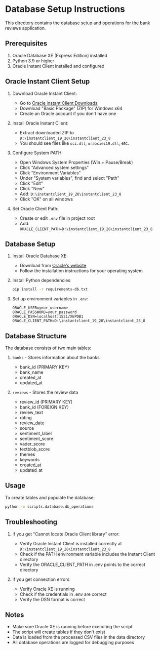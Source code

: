 # Database Setup Instructions

This directory contains the database setup and operations for the bank reviews application.

## Prerequisites

1. Oracle Database XE (Express Edition) installed
2. Python 3.9 or higher
3. Oracle Instant Client installed and configured

## Oracle Instant Client Setup

1. Download Oracle Instant Client:
   - Go to [Oracle Instant Client Downloads](https://www.oracle.com/database/technologies/instant-client/winx64-64-downloads.html)
   - Download "Basic Package" (ZIP) for Windows x64
   - Create an Oracle account if you don't have one

2. Install Oracle Instant Client:
   - Extract downloaded ZIP to `D:\instantclient_19_20\instantclient_23_8`
   - You should see files like `oci.dll`, `oraociei19.dll`, etc.

3. Configure System PATH:
   - Open Windows System Properties (Win + Pause/Break)
   - Click "Advanced system settings"
   - Click "Environment Variables"
   - Under "System variables", find and select "Path"
   - Click "Edit"
   - Click "New"
   - Add: `D:\instantclient_19_20\instantclient_23_8`
   - Click "OK" on all windows

4. Set Oracle Client Path:
   - Create or edit `.env` file in project root
   - Add: `ORACLE_CLIENT_PATH=D:\instantclient_19_20\instantclient_23_8`

## Database Setup

1. Install Oracle Database XE:
   - Download from [Oracle's website](https://www.oracle.com/database/technologies/xe-downloads.html)
   - Follow the installation instructions for your operating system

2. Install Python dependencies:
   ```bash
   pip install -r requirements-db.txt
   ```

3. Set up environment variables in `.env`:
   ```
   ORACLE_USER=your_username
   ORACLE_PASSWORD=your_password
   ORACLE_DSN=localhost:1521/XEPDB1
   ORACLE_CLIENT_PATH=D:\instantclient_19_20\instantclient_23_8
   ```

## Database Structure

The database consists of two main tables:

1. `banks` - Stores information about the banks
   - bank_id (PRIMARY KEY)
   - bank_name
   - created_at
   - updated_at

2. `reviews` - Stores the review data
   - review_id (PRIMARY KEY)
   - bank_id (FOREIGN KEY)
   - review_text
   - rating
   - review_date
   - source
   - sentiment_label
   - sentiment_score
   - vader_score
   - textblob_score
   - themes
   - keywords
   - created_at
   - updated_at

## Usage

To create tables and populate the database:

```bash
python -m scripts.database.db_operations
```

## Troubleshooting

1. If you get "Cannot locate Oracle Client library" error:
   - Verify Oracle Instant Client is installed correctly at `D:\instantclient_19_20\instantclient_23_8`
   - Check if the PATH environment variable includes the Instant Client directory
   - Verify the ORACLE_CLIENT_PATH in .env points to the correct directory

2. If you get connection errors:
   - Verify Oracle XE is running
   - Check if the credentials in .env are correct
   - Verify the DSN format is correct

## Notes

- Make sure Oracle XE is running before executing the script
- The script will create tables if they don't exist
- Data is loaded from the processed CSV files in the data directory
- All database operations are logged for debugging purposes 
